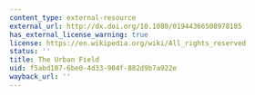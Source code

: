 ```yaml
---
content_type: external-resource
external_url: http://dx.doi.org/10.1080/01944366508978185
has_external_license_warning: true
license: https://en.wikipedia.org/wiki/All_rights_reserved
status: ''
title: The Urban Field
uid: f5abd107-6be0-4d33-904f-882d9b7a922e
wayback_url: ''
---
```

